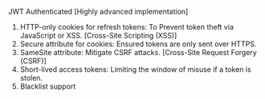 JWT Authenticated [Highly advanced implementation]

1. HTTP-only cookies for refresh tokens: To Prevent token theft via JavaScript or XSS. [Cross-Site Scripting (XSS)]
2. Secure attribute for cookies: Ensured tokens are only sent over HTTPS.
3. SameSite attribute: Mitigate CSRF attacks. [Cross-Site Request Forgery (CSRF)]
4. Short-lived access tokens: Limiting the window of misuse if a token is stolen.
5. Blacklist support
